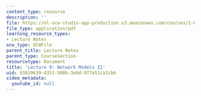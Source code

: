 ```yaml
---
content_type: resource
description: ''
file: https://ol-ocw-studio-app-production.s3.amazonaws.com/courses/1-022-introduction-to-network-models-fall-2018/938196394351580b3e9d977a51ca1cb6_MIT1_022F18_lec9.pdf
file_type: application/pdf
learning_resource_types:
- Lecture Notes
ocw_type: OCWFile
parent_title: Lecture Notes
parent_type: CourseSection
resourcetype: Document
title: 'Lecture 9: Network Models II'
uid: 93819639-4351-580b-3e9d-977a51ca1cb6
video_metadata:
  youtube_id: null
---
```


